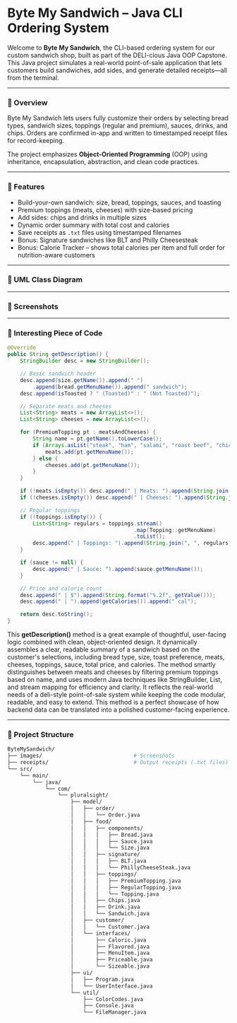 # Byte My Sandwich – Java CLI Ordering System

Welcome to **Byte My Sandwich**, the CLI-based ordering system for our custom sandwich shop, built as part of the DELI-cious Java OOP Capstone. This Java project simulates a real-world point-of-sale application that lets customers build sandwiches, add sides, and generate detailed receipts—all from the terminal.

---

### 🥪 Overview

Byte My Sandwich lets users fully customize their orders by selecting bread types, sandwich sizes, toppings (regular and premium), sauces, drinks, and chips. Orders are confirmed in-app and written to timestamped receipt files for record-keeping.

The project emphasizes **Object-Oriented Programming** (OOP) using inheritance, encapsulation, abstraction, and clean code practices.

---

### 🚀 Features

- Build-your-own sandwich: size, bread, toppings, sauces, and toasting
- Premium toppings (meats, cheeses) with size-based pricing
- Add sides: chips and drinks in multiple sizes
- Dynamic order summary with total cost and calories
- Save receipts as `.txt` files using timestamped filenames
- Bonus: Signature sandwiches like BLT and Philly Cheesesteak
- Bonus: Calorie Tracker – shows total calories per item and full order for nutrition-aware customers

---

### 🧩 UML Class Diagram

---

### 📸 Screenshots

---

### 🧠 Interesting Piece of Code
```java
@Override
public String getDescription() {
    StringBuilder desc = new StringBuilder();

    // Basic sandwich header
    desc.append(size.getName()).append(" ")
        .append(bread.getMenuName()).append(" sandwich");
    desc.append(isToasted ? " (Toasted)" : " (Not Toasted)");

    // Separate meats and cheeses
    List<String> meats = new ArrayList<>();
    List<String> cheeses = new ArrayList<>();

    for (PremiumTopping pt : meatsAndCheeses) {
        String name = pt.getName().toLowerCase();
        if (Arrays.asList("steak", "ham", "salami", "roast beef", "chicken", "bacon").contains(name)) {
            meats.add(pt.getMenuName());
        } else {
            cheeses.add(pt.getMenuName());
        }
    }

    if (!meats.isEmpty()) desc.append(" | Meats: ").append(String.join(", ", meats));
    if (!cheeses.isEmpty()) desc.append(" | Cheeses: ").append(String.join(", ", cheeses));

    // Regular toppings
    if (!toppings.isEmpty()) {
        List<String> regulars = toppings.stream()
                                        .map(Topping::getMenuName)
                                        .toList();
        desc.append(" | Toppings: ").append(String.join(", ", regulars));
    }

    if (sauce != null) {
        desc.append(" | Sauce: ").append(sauce.getMenuName());
    }

    // Price and calorie count
    desc.append(" | $").append(String.format("%.2f", getValue()));
    desc.append(" | ").append(getCalories()).append(" cal");

    return desc.toString();
}

```

This **getDescription()** method is a great example of thoughtful, user-facing logic combined with clean, object-oriented design. It dynamically assembles a clear, readable summary of a sandwich based on the customer's selections, including bread type, size, toast preference, meats, cheeses, toppings, sauce, total price, and calories. The method smartly distinguishes between meats and cheeses by filtering premium toppings based on name, and uses modern Java techniques like StringBuilder, List<String>, and stream mapping for efficiency and clarity. It reflects the real-world needs of a deli-style point-of-sale system while keeping the code modular, readable, and easy to extend. This method is a perfect showcase of how backend data can be translated into a polished customer-facing experience.

---

### 📁 Project Structure

```bash
ByteMySandwich/
├── images/                             # Screenshots
├── receipts/                           # Output receipts (.txt files)
└── src/
    └── main/
        └── java/
            └── com/
                └── pluralsight/
                    ├── model/
                    │   ├── order/
                    │   │   └── Order.java
                    │   ├── food/
                    │   │   ├── components/
                    │   │   │   ├── Bread.java
                    │   │   │   ├── Sauce.java
                    │   │   │   └── Size.java
                    │   │   ├── signature/
                    │   │   │   ├── BLT.java
                    │   │   │   └── PhillyCheeseSteak.java
                    │   │   ├── toppings/
                    │   │   │   ├── PremiumTopping.java
                    │   │   │   ├── RegularTopping.java
                    │   │   │   └── Topping.java
                    │   │   ├── Chips.java
                    │   │   ├── Drink.java
                    │   │   └── Sandwich.java
                    │   ├── customer/
                    │   │   └── Customer.java
                    │   └── interfaces/
                    │       ├── Caloric.java
                    │       ├── Flavored.java
                    │       ├── MenuItem.java
                    │       ├── Priceable.java
                    │       └── Sizeable.java
                    ├── ui/
                    │   ├── Program.java
                    │   └── UserInterface.java
                    └── util/
                        ├── ColorCodes.java
                        ├── Console.java
                        └── FileManager.java